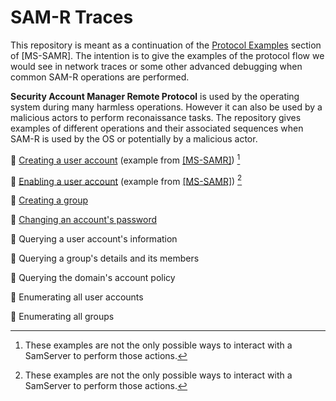 # SAM-R Traces

This repository is meant as a continuation of the [Protocol Examples](https://docs.microsoft.com/en-us/openspecs/windows_protocols/ms-samr/eed8ab3c-839c-49e9-a524-703ed733f949) section of \[MS-SAMR\]. The intention is to give the examples of the protocol flow we would see in network traces or some other advanced debugging when common SAM-R operations are performed.

**Security Account Manager Remote Protocol** is used by the operating system during many harmless operations. However it can also be used by a malicious actors to perform reconaissance tasks. The repository gives examples of different operations and their associated sequences when SAM-R is used by the OS or potentially by a malicious actor.

🔎 [Creating a user account](/Creating%20a%20user%20account.md) (example from [\[MS-SAMR\]](https://docs.microsoft.com/en-us/openspecs/windows_protocols/ms-samr/3d8e23d8-d9df-481f-83b3-9175f980294c)) [^1]

🔎 [Enabling a user account](/Enabling%20a%20user%20account.md) (example from [\[MS-SAMR\]](https://docs.microsoft.com/en-us/openspecs/windows_protocols/ms-samr/bf8cfb76-24f7-42de-a95f-e5b9ec7435d0)) [^1]

🔎 [Creating a group](/Creating%20a%20group.md)

🔎 [Changing an account's password](/Changing%20a%20password.md)

🔎 Querying a user account's information

🔎 Querying a group's details and its members

🔎 Querying the domain's account policy

🔎 Enumerating all user accounts

🔎 Enumerating all groups


[^1]: These examples are not the only possible ways to interact with a SamServer to perform those actions.
